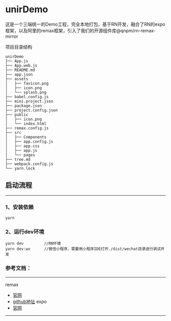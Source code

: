 # unirDemo
这是一个三端统一的Demo工程，完全本地打包，基于RN开发，融合了RN的expo框架，以及阿里的remax框架，引入了我们的开源组件库@qnpm/rn-remax-mirror

项目目录结构
```
unirDemo
├── App.js
├── App.web.js
├── README.md
├── app.json
├── assets
│   ├── favicon.png
│   ├── icon.png
│   └── splash.png
├── babel.config.js
├── mini.project.json
├── package.json
├── project.config.json
├── public
│   ├── icon.png
│   └── index.html
├── remax.config.js
├── src
│   ├── Components
│   ├── app.config.js
│   ├── app.css
│   ├── app.js
│   └── pages
├── tree.md
├── webpack.config.js
└── yarn.lock

```

## 启动流程

---
### 1、安装依赖
```
yarn
```
### 2、运行dev环境
```
yarn dev         //RN环境
yarn dev:wx      //微信小程序，需要用小程序IDE打开./dist/wechat目录进行调试开发  
```
### 参考文档：

---
remax  
- [官网](https://remaxjs.org/)
- [github地址](https://github.com/remaxjs/remax)
expo
- [官网](https://docs.expo.io/)
---
